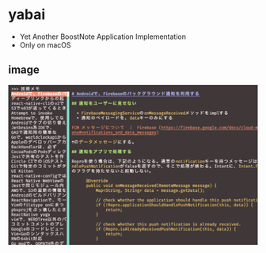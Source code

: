 # yabai

- Yet Another BoostNote Application Implementation
- Only on macOS

## image

![](./docs/app_screenshot.png)
